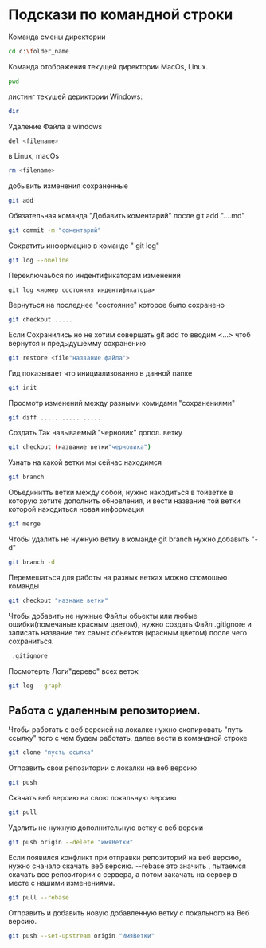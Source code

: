 # Подскази по командной строки

Команда смены директории
```sh
cd c:\folder_name
```

Команда отображения текущей директории MacOs, Linux.
```sh
pwd
```

листинг текушей дериктории Windows:
```sh
dir
```

Удаление Файла в windows
```sh
del <filename>
```
в Linux, macOs
```sh
rm <filename>
```
добывить  изменения сохраненные
```sh
git add
```

Обязательная команда "Добавить коментарий" после git add "....md"

```sh
git commit -m "соментарий"
```

Сократить информацию в команде " git log"
```sh
git log --oneline
```

Переключаьбся по индентификаторам  изменений
```
git log <номер состояния индентификатора>
```

Вернуться на последнее "состояние" которое было сохранено
```sh
git checkout .....
```
Если Сохранились но не хотим совершать git add то вводим <...> чтоб вернутся к предыдушемму сохранению
```sh
git restore <file"название файла">
```

Гид показывает что инициализованно в данной папке
```sh
git init
```

Просмотр изменений между разными комидами "сохранениями"
```sh
git diff ..... ..... .....
```

Создать Так навываемый "черновик" допол. ветку
```sh
git checkout (название ветки"черновика")
```

Узнать на какой ветки мы сейчас находимся
```sh
git branch
```

Обьединитть ветки между собой, нужно находиться в тойветке в которую хотите дополнить обновления, и вести название той ветки которой находиться новая информация
```sh
git merge
```

Чтобы удалить не нужную ветку в команде git branch нужно добавить "-d"
```sh
git branch -d
```

Перемешаться для работы на разных ветках можно спомошью команды
```sh
git checkout "назнаие ветки"
```

Чтобы добавить не нужные Файлы обьекты или любые ошибки(помечаные красным цветом), нужно создать Файл .gitignore и записать название тех самых обьектов (красным цветом) после чего сохраниться.
```sh
 .gitignore
```

Посмотерть Логи"дерево" всех веток
```sh
git log --graph
```
## Работа с удаленным репозиторием.

Чтобы работать с веб версией на локалке нужно скопировать "путь ссылку" того с чем будем работать, далее вести в командной строке
```sh
git clone "пусть ссылка"
```

Отправить свои репозитории с локалки на веб версию
```sh
git push
```

Скачать веб версию на свою локальную версию
```sh
git pull
```

Удолить не нужную дополнительную ветку с веб версии
```sh
git push origin --delete "имяВетки"
```

Если появился конфликт при отправки репозиторий на веб версию, нужно сначало скачать веб версию.
--rebase это значить , пытаемся скачать все репозитории с сервера, а потом закачать на сервер в месте с нашими изменениями.
```sh
git pull --rebase
```

Отправить и добавить новую добавленную ветку с локального на Веб версию.
```sh
git push --set-upstream origin "ИмяВетки"
```
